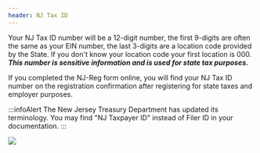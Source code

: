 ```yaml
---
header: NJ Tax ID
---
```

Your NJ Tax ID number will be a 12-digit number, the first 9-digits are often the same as your EIN number, the last 3-digits are a location code provided by the State. If you don't know your location code your first location is 000. ***This number is sensitive information and is used for state tax purposes.***

If you completed the NJ-Reg form online, you will find your NJ Tax ID number on the registration confirmation after registering for state taxes and employer purposes.

:::infoAlert 
 The New Jersey Treasury Department has updated its terminology. You may find "NJ Taxpayer ID" instead of Filer ID in your documentation.
:::

![](/img/tax-id-email.jpg)